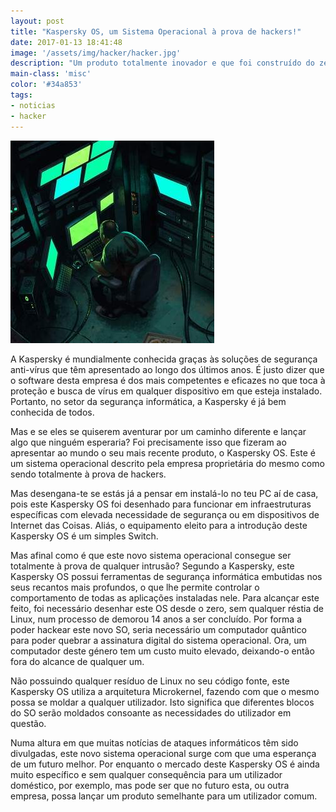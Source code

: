 ```yaml
---
layout: post
title: "Kaspersky OS, um Sistema Operacional à prova de hackers!"
date: 2017-01-13 18:41:48
image: '/assets/img/hacker/hacker.jpg'
description: "Um produto totalmente inovador e que foi construído do zero para que o seu propósito fosse alcançado na plenitude."
main-class: 'misc'
color: '#34a853'
tags:
- noticias
- hacker
---
```


![Hacker](/assets/img/hacker/hacker.jpg)

A Kaspersky é mundialmente conhecida graças às soluções de segurança anti-vírus que têm apresentado ao longo dos últimos anos. É justo dizer que o software desta empresa é dos mais competentes e eficazes no que toca à proteção e busca de vírus em qualquer dispositivo em que esteja instalado. Portanto, no setor da segurança informática, a Kaspersky é já bem conhecida de todos.

Mas e se eles se quiserem aventurar por um caminho diferente e lançar algo que ninguém esperaria? Foi precisamente isso que fizeram ao apresentar ao mundo o seu mais recente produto, o Kaspersky OS. Este é um sistema operacional descrito pela empresa proprietária do mesmo como sendo totalmente à prova de hackers.

Mas desengana-te se estás já a pensar em instalá-lo no teu PC aí de casa, pois este Kaspersky OS foi desenhado para funcionar em infraestruturas específicas com elevada necessidade de segurança ou em dispositivos de Internet das Coisas. Aliás, o equipamento eleito para a introdução deste Kaspersky OS é um simples Switch.

Mas afinal como é que este novo sistema operacional consegue ser totalmente à prova de qualquer intrusão? Segundo a Kaspersky, este Kaspersky OS possui ferramentas de segurança informática embutidas nos seus recantos mais profundos, o que lhe permite controlar o comportamento de todas as aplicações instaladas nele. Para alcançar este feito, foi necessário desenhar este OS desde o zero, sem qualquer réstia de Linux, num processo de demorou 14 anos a ser concluído. Por forma a poder hackear este novo SO, seria necessário um computador quântico para poder quebrar a assinatura digital do sistema operacional. Ora, um computador deste género tem um custo muito elevado, deixando-o então fora do alcance de qualquer um.

Não possuindo qualquer resíduo de Linux no seu código fonte, este Kaspersky OS utiliza a arquitetura Microkernel, fazendo com que o mesmo possa se moldar a qualquer utilizador. Isto significa que diferentes blocos do SO serão moldados consoante as necessidades do utilizador em questão.

Numa altura em que muitas notícias de ataques informáticos têm sido divulgadas, este novo sistema operacional surge com que uma esperança de um futuro melhor. Por enquanto o mercado deste Kaspersky OS é ainda muito específico e sem qualquer consequência para um utilizador doméstico, por exemplo, mas pode ser que no futuro esta, ou outra empresa, possa lançar um produto semelhante para um utilizador comum.

<script async src="https://pagead2.googlesyndication.com/pagead/js/adsbygoogle.js"></script>

<!-- Informat -->
<ins class="adsbygoogle"
 style="display:block"
 data-ad-client="ca-pub-2838251107855362"
 data-ad-slot="2327980059"
 data-ad-format="auto"
 data-full-width-responsive="true"></ins>

<script>
(adsbygoogle = window.adsbygoogle || []).push({});
</script>

